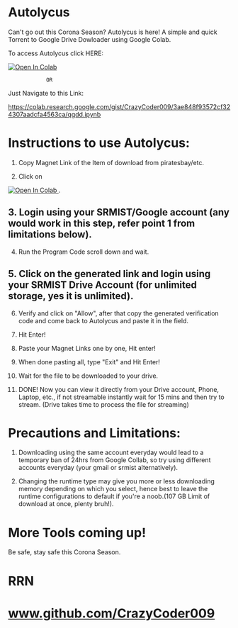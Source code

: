 # Autolycus
Can't go out this Corona Season? Autolycus is here!
A simple and quick Torrent to Google Drive Dowloader using Google Colab. 

To access Autolycus click HERE:

<a href="https://colab.research.google.com/gist/SkyDontFall/f8e8b045d5029347de4f2e101aba3bc8/qgdd.ipynb">
  <img src="https://colab.research.google.com/assets/colab-badge.svg" alt="Open In Colab"/>
</a>

                OR 
                
Just Navigate to this Link:

https://colab.research.google.com/gist/CrazyCoder009/3ae848f93572cf324307aadcfa4563ca/qgdd.ipynb


# Instructions to use Autolycus:

1. Copy Magnet Link of the Item of download from piratesbay/etc.

 2. Click on <a href="https://colab.research.google.com/gist/SkyDontFall/f8e8b045d5029347de4f2e101aba3bc8/qgdd.ipynb">
  <img src="https://colab.research.google.com/assets/colab-badge.svg" alt="Open In Colab"/>
</a> .

## 3. Login using your SRMIST/Google account (any would work in this step, refer point 1 from limitations below).

4. Run the Program Code scroll down and wait.

## 5. Click on the generated link and login using your SRMIST Drive Account (for unlimited storage, yes it is unlimited).

6. Verify and click on "Allow", after that copy the generated verification code and come back to Autolycus and paste it in the field.

7. Hit Enter!

8. Paste your Magnet Links one by one, Hit enter!

9. When done pasting all, type "Exit" and Hit Enter!

10. Wait for the file to be downloaded to your drive.

11. DONE! Now you can view it directly from your Drive account, Phone, Laptop, etc., if not streamable instantly wait for 15 mins and then try to stream. (Drive takes time to process the file for streaming)


# Precautions and Limitations:

1. Downloading using the same account everyday would lead to a temporary ban of 24hrs from Google Collab, so try using different accounts everyday (your gmail or srmist alternatively).  

2. Changing the runtime type may give you more or less downloading memory depending on which you select, hence best to leave the runtime configurations to default if you're a noob.(107 GB Limit of download at once, plenty bruh!).


# More Tools coming up!
Be safe, stay safe this Corona Season.
# RRN 
# www.github.com/CrazyCoder009

